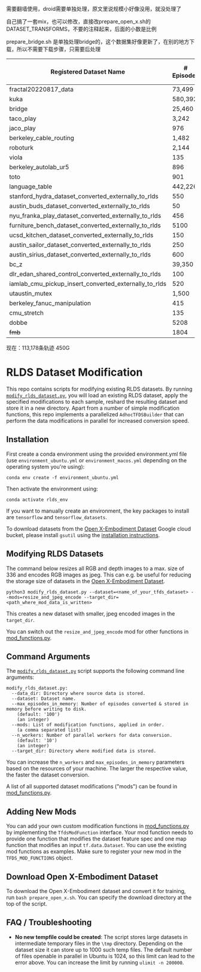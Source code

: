 需要翻墙使用，droid需要单独处理，原文里说规模小好像没用，就没处理了

自己搞了一套mix，也可以修改，直接改prepare_open_x.sh的DATASET_TRANSFORMS，不要的注释起来，后面的小数是比例

prepare_bridge.sh 是单独处理bridge的，这个数据集好像更新了，在别的地方下载，所以不需要下载步骤，只需要后处理

| Registered Dataset Name                               | # Episodes | ratio | File Size (GB) |
| ----------------------------------------------------- | ---------- | ----- | -------------- |
| fractal20220817_data                                  | 73,499     | 0.15  | 111.06         |
| kuka                                                  | 580,392    | 0.07  | 778.02         |
| bridge                                                | 25,460     | 0.2   | 387.49         |
| taco_play                                             | 3,242      | 0.2   | 47.77          |
| jaco_play                                             | 976        | 0.3   | 9.24           |
| berkeley_cable_routing                                | 1,482      | 0.3   | 4.67           |
| roboturk                                              | 2,144      | 0.2   | 45.39          |
| viola                                                 | 135        | 0.5   | 10.4           |
| berkeley_autolab_ur5                                  | 896        | 0.3   | 76.39          |
| toto                                                  | 901        | 0.3   | 127.66         |
| language_table                                        | 442,226    | 0.1   | 399.22         |
| stanford_hydra_dataset_converted_externally_to_rlds   | 550        | 0.4   | 72.48          |
| austin_buds_dataset_converted_externally_to_rlds      | 50         | 0.5   | 1.49           |
| nyu_franka_play_dataset_converted_externally_to_rlds  | 456        | 0.3   | 5.18           |
| furniture_bench_dataset_converted_externally_to_rlds  | 5100       | 0.15  | 110            |
| ucsd_kitchen_dataset_converted_externally_to_rlds     | 150        | 0.5   | 1.33           |
| austin_sailor_dataset_converted_externally_to_rlds    | 250        | 0.5   | 18.85          |
| austin_sirius_dataset_converted_externally_to_rlds    | 600        | 0.4   | 6.55           |
| bc_z                                                  | 39,350     | 0.2   | 80.54          |
| dlr_edan_shared_control_converted_externally_to_rlds  | 100        | 0.5   | 3.09           |
| iamlab_cmu_pickup_insert_converted_externally_to_rlds | 520        | 0.4   | 50.29          |
| utaustin_mutex                                        | 1,500      | 0.2   | 20.79          |
| berkeley_fanuc_manipulation                           | 415        | 0.4   | 8.85           |
| cmu_stretch                                           | 135        | 0.5   | 0.71           |
| dobbe                                                 | 5208       | 0.1   | 21.1           |
| <s>fmb</s>                                            | 1804       | 0.2   | 356.5          |

现在：113,178条轨迹  450G




# RLDS Dataset Modification

This repo contains scripts for modifying existing RLDS datasets. 
By running [`modify_rlds_dataset.py`](modify_rlds_dataset.py), you will load an existing RLDS dataset, apply the specified
modifications to each sample, reshard the resulting dataset and store it in a new directory. Apart from a number of simple
modification functions, this repo implements a parallelized `AdhocTFDSBuilder` that can perform the data modifications
in parallel for increased conversion speed.

## Installation

First create a conda environment using the provided environment.yml file (use `environment_ubuntu.yml` or `environment_macos.yml` depending on the operating system you're using):
```
conda env create -f environment_ubuntu.yml
```

Then activate the environment using:
```
conda activate rlds_env
```

If you want to manually create an environment, the key packages to install are `tensorflow` and `tensorflow_datasets`.

To download datasets from the [Open X-Embodiment Dataset](https://robotics-transformer-x.github.io/) Google cloud bucket, 
please install `gsutil` using the [installation instructions](https://cloud.google.com/storage/docs/gsutil_install).


## Modifying RLDS Datasets

The command below resizes all RGB and depth images to a max. size of 336 and encodes RGB images as jpeg. 
This can e.g. be useful for reducing the storage size of datasets in the [Open X-Embodiment Dataset](https://robotics-transformer-x.github.io/).
```
python3 modify_rlds_dataset.py --dataset=<name_of_your_tfds_dataset> --mods=resize_and_jpeg_encode --target_dir=<path_where_mod_data_is_written>
```

This creates a new dataset with smaller, jpeg encoded images in the `target_dir`. 

You can switch out the `resize_and_jpeg_encode` mod for other functions in [mod_functions.py](rlds_dataset_mod/mod_functions.py).


## Command Arguments

The [`modify_rlds_dataset.py`](modify_rlds_dataset.py) script supports the following command line arguments:
```
modify_rlds_dataset.py:
  --data_dir: Directory where source data is stored.
  --dataset: Dataset name.
  --max_episodes_in_memory: Number of episodes converted & stored in memory before writing to disk.
    (default: '100')
    (an integer)
  --mods: List of modification functions, applied in order.
    (a comma separated list)
  --n_workers: Number of parallel workers for data conversion.
    (default: '10')
    (an integer)
  --target_dir: Directory where modified data is stored.
```
You can increase the `n_workers` and `max_episodes_in_memory` parameters based on the resources of your machine. 
The larger the respective value, the faster the dataset conversion. 

A list of all supported dataset modifications ("mods") can be found in [mod_functions.py](rlds_dataset_mod/mod_functions.py).


## Adding New Mods

You can add your own custom modification functions in [mod_functions.py](rlds_dataset_mod/mod_functions.py) by implementing 
the `TfdsModFunction` interface. Your mod function needs to provide one function that modifies the dataset feature spec
and one map function that modifies an input `tf.data.Dataset`. You can use the existing mod functions as examples.
Make sure to register your new mod in the `TFDS_MOD_FUNCTIONS` object.


## Download Open X-Embodiment Dataset
To download the Open X-Embodiment dataset and convert it for training, run `bash prepare_open_x.sh`. You can
specify the download directory at the top of the script.


## FAQ / Troubleshooting

- **No new tempfile could be created**: The script stores large datasets in intermediate temporary files in the 
`\tmp` directory. Depending on the dataset size it can store up to 1000 such temp files. The default number of 
files openable in parallel in Ubuntu is 1024, so this limit can lead to the error above. You can increase the limit by
running `ulimit -n 200000`.




